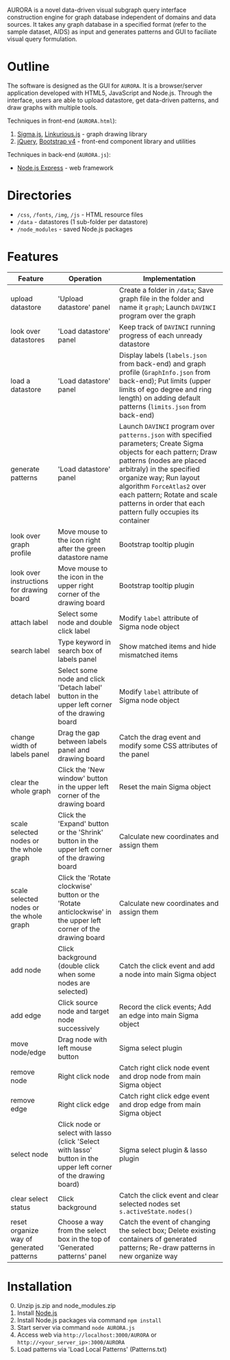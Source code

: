 AURORA is a novel data-driven visual subgraph query interface construction engine for graph database independent of domains and data sources. It takes any graph database in a specified format (refer to the sample dataset, AIDS) as input and generates patterns and GUI to faciliate visual query formulation.




# Outline

The software is designed as the GUI for `AURORA`. It is a browser/server application developed with HTML5, JavaScript and Node.js. Through the interface, users are able to upload datastore, get data-driven patterns, and draw graphs with multiple tools.

Techniques in front-end (`AURORA.html`):

1. [Sigma.js](https://github.com/jacomyal/sigma.js/), [Linkurious.js](https://github.com/Linkurious/linkurious.js) - graph drawing library
2. [jQuery](https://jquery.com), [Bootstrap v4](https://getbootstrap.com) - front-end component library and utilities

Techniques in back-end (`AURORA.js`):

- [Node.js Express](https://expressjs.com) - web framework


# Directories

- `/css`, `/fonts`, `/img`, `/js` - HTML resource files
- `/data` - datastores (1 sub-folder per datastore)
- `/node_modules` - saved Node.js packages


# Features

| Feature | Operation | Implementation |
|---|---|---|
| upload datastore | 'Upload datastore' panel | Create a folder in `/data`; Save graph file in the folder and name it `graph`; Launch `DAVINCI` program over the graph |
| look over datastores | 'Load datastore' panel | Keep track of `DAVINCI` running progress of each unready datastore |
| load a datastore | 'Load datastore' panel | Display labels (`labels.json` from back-end) and graph profile (`GraphInfo.json` from back-end); Put limits (upper limits of ego degree and ring length) on adding default patterns (`limits.json` from back-end) |
| generate patterns | 'Load datastore' panel | Launch `DAVINCI` program over `patterns.json` with specified parameters; Create Sigma objects for each pattern; Draw patterns (nodes are placed arbitraly) in the specified organize way; Run layout algorithm `ForceAtlas2` over each pattern; Rotate and scale patterns in order that each pattern fully occupies its container |
| look over graph profile | Move mouse to the icon right after the green datastore name | Bootstrap tooltip plugin |
| look over instructions for drawing board | Move mouse to the icon in the upper right corner of the drawing board | Bootstrap tooltip plugin |
| attach label | Select some node and double click label | Modify `label` attribute of Sigma node object |
| search label | Type keyword in search box of labels panel | Show matched items and hide mismatched items |
| detach label | Select some node and click 'Detach label' button in the upper left corner of the drawing board | Modify `label` attribute of Sigma node object |
| change width of labels panel | Drag the gap between labels panel and drawing board | Catch the drag event and modify some CSS attributes of the panel |
| clear the whole graph | Click the 'New window' button in the upper left corner of the drawing board | Reset the main Sigma object |
| scale selected nodes or the whole graph | Click the 'Expand' button or the 'Shrink' button in the upper left corner of the drawing board | Calculate new coordinates and assign them |
| scale selected nodes or the whole graph | Click the 'Rotate clockwise' button or the 'Rotate anticlockwise' in the upper left corner of the drawing board | Calculate new coordinates and assign them |
| add node | Click background (double click when some nodes are selected) | Catch the click event and add a node into main Sigma object |
| add edge | Click source node and target node successively | Record the click events; Add an edge into main Sigma object |
| move node/edge | Drag node with left mouse button | Sigma select plugin |
| remove node | Right click node | Catch right click node event and drop node from main Sigma object |
| remove edge | Right click edge | Catch right click edge event and drop edge from main Sigma object |
| select node | Click node or select with lasso (click 'Select with lasso' button in the upper left corner of the drawing board) | Sigma select plugin & lasso plugin |
| clear select status | Click background | Catch the click event and clear selected nodes set `s.activeState.nodes()` |
| reset organize way of generated patterns | Choose a way from the select box in the top of 'Generated patterns' panel | Catch the event of changing the select box; Delete existing containers of generated patterns; Re-draw patterns in new organize way |


# Installation
0. Unzip js.zip and node_modules.zip
1. Install [Node.js](https://nodejs.org/en/)
2. Install Node.js packages via command `npm install`
3. Start server via command `node AURORA.js`
4. Access web via `http://localhost:3000/AURORA` or `http://<your_server_ip>:3000/AURORA`
5. Load patterns via 'Load Local Patterns' (Patterns.txt)


